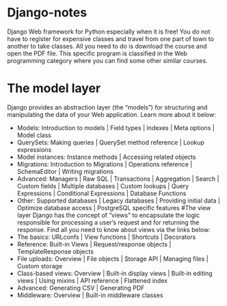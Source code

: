 # Django-notes
Django Web framework for Python especially when it is free! You do not have to register for expensive classes and travel from one part of town to another to take classes. All you need to do is download the course and open the PDF file. This specific program is classified in the Web programming category where you can find some other similar courses.
# The model layer
Django provides an abstraction layer (the “models”) for structuring and manipulating the data of your Web application.
Learn more about it below:
- Models: Introduction to models | Field types | Indexes | Meta options | Model class
- QuerySets: Making queries | QuerySet method reference | Lookup expressions
- Model instances: Instance methods | Accessing related objects
- Migrations: Introduction to Migrations | Operations reference | SchemaEditor | Writing migrations
- Advanced: Managers | Raw SQL | Transactions | Aggregation | Search | Custom fields | Multiple databases |
 Custom lookups | Query Expressions | Conditional Expressions | Database Functions
- Other: Supported databases | Legacy databases | Providing initial data | Optimize database access | PostgreSQL
specific features
#The view layer
Django has the concept of “views” to encapsulate the logic responsible for processing a user’s request and for returning
the response. Find all you need to know about views via the links below:
- The basics: URLconfs | View functions | Shortcuts | Decorators
- Reference: Built-in Views | Request/response objects | TemplateResponse objects
- File uploads: Overview | File objects | Storage API | Managing files | Custom storage
- Class-based views: Overview | Built-in display views | Built-in editing views | Using mixins | API reference |
  Flattened index
- Advanced: Generating CSV | Generating PDF
- Middleware: Overview | Built-in middleware classes
